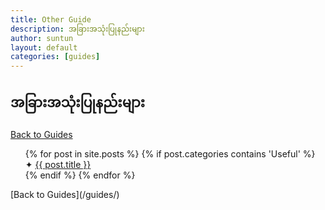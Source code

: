 ```yaml
---
title: Other Guide
description: အခြားအသုံးပြုနည်းများ
author: suntun
layout: default
categories: [guides]
---
```

## အခြားအသုံးပြုနည်းများ
[Back to Guides](/guides/)
<ul style="list-style: none;">
  {% for post in site.posts %}
     {% if post.categories contains 'Useful' %}
    <li>&#x2726; <a href="{{ post.url }}">{{ post.title }}</a>
      <!--{{ post.excerpt }}-->
    </li>
     {% endif %}
  {% endfor %}
</ul>
[Back to Guides](/guides/)